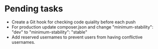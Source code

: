# Pending tasks

- Create a Git hook for checking code quiality before each push
- For production update composer.json and change "minimum-stability": "dev" to "minimum-stability": "stable"
- Add reserved usernames to prevent users from having conflictive usernames.
